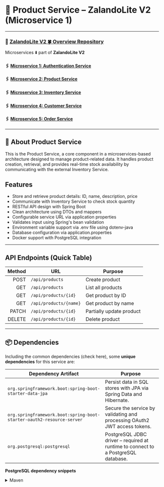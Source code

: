 # 🛒 Product  Service – ZalandoLite V2 (Microservice 1)

---

### 🔗 [ZalandoLite V2  🍀 Overview Repository ](https://github.com/Ochwada/ZalandoLiteV2-MicroservicesArchitecture)

Microservices ⬇️ part of **ZalandoLite V2**

#### 🖇️ [Microservice 1: Authentication Service](https://github.com/Ochwada/ZalandoLiteV2-authentication)

#### 🖇️ [Microservice 2: Product Service](https://github.com/reyhanovelek/ZalandoLiteV2-product1)

#### 🖇️ [Microservice 3: Inventory Service](https://github.com/Ochwada/ZalandoLiteV2-inventory)

#### 🖇️ [Microservice 4: Customer Service ](https://github.com/reyhanovelek/customer-service)

#### 🖇️ [Microservice 5: Order Service](https://github.com/Ochwada/ZalandoLiteV2-order)

---

## 📖 About Product Service

This is the Product Service, a core component in a microservices-based architecture designed to manage product-related
data. It handles product creation, retrieval, and provides real-time stock availability by communicating with the
external Inventory Service.

## Features

* Store and retrieve product details: ID, name, description, price
* Communicate with Inventory Service to check stock quantity
* RESTful API design with Spring Boot
* Clean architecture using DTOs and mappers
* Configurable service URL via application properties
* Validates input using Spring's bean validation
* Environment variable support via .env file using dotenv-java
* Database configuration via application.properties
* Docker support with PostgreSQL integration

---

## API Endpoints (Quick Table)

| Method | URL                    | Purpose                  |
|-------:|------------------------|--------------------------|
|   POST | `/api/products`        | Create product           |
|    GET | `/api/products`        | List all products        |
|    GET | `/api/products/{id}`   | Get product by ID        |
|    GET | `/api/products/{name}` | Get product by name      |
|  PATCH | `/api/products/{id}`   | Partially update product |
| DELETE | `/api/products/{id}`   | Delete product           |

---

## 📦 Dependencies

Including the common dependencies (check here), some **unique dependencies** for this service are:

| Dependency Artifact                                                   | Purpose                                                                           |
|-----------------------------------------------------------------------|-----------------------------------------------------------------------------------|
| `org.springframework.boot:spring-boot-starter-data-jpa`               | Persist data in SQL stores with JPA via Spring Data and Hibernate.                |
| `org.springframework.boot:spring-boot-starter-oauth2-resource-server` | Secure the service by validating and processing OAuth2 JWT access tokens.         |
| `org.postgresql:postgresql`                                           | PostgreSQL JDBC driver – required at runtime to connect to a PostgreSQL database. |

**PostgreSQL dependency snippets**

<details>
<summary>Maven</summary>

```xml
<dependency>
  <groupId>org.postgresql</groupId>
  <artifactId>postgresql</artifactId>
  <scope>runtime</scope>
</dependency>
```

